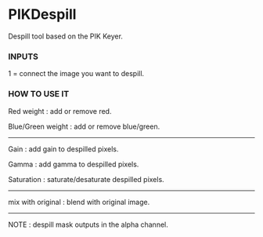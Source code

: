 # PIKDespill

Despill tool based on the PIK Keyer.


### INPUTS
1 = connect the image you want to despill.


### HOW TO USE IT
Red weight : add or remove red.

Blue/Green weight : add or remove blue/green.

------------------------------------------------------------------------------------------------------------

Gain : add gain to despilled pixels.

Gamma : add gamma to despilled pixels.

Saturation : saturate/desaturate despilled pixels.

------------------------------------------------------------------------------------------------------------

mix with original : blend with original image.

------------------------------------------------------------------------------------------------------------

NOTE : despill mask outputs in the alpha channel.